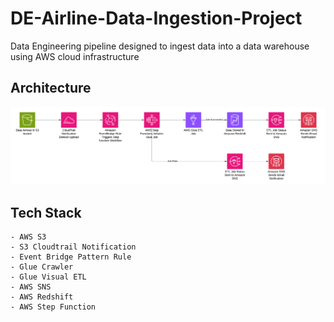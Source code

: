 # DE-Airline-Data-Ingestion-Project
Data Engineering pipeline designed to ingest data into a data warehouse using AWS cloud infrastructure

## Architecture 
![Project Architecture](Architecture.png)

## Tech Stack 
    - AWS S3
    - S3 Cloudtrail Notification 
    - Event Bridge Pattern Rule 
    - Glue Crawler 
    - Glue Visual ETL 
    - AWS SNS 
    - AWS Redshift 
    - AWS Step Function
